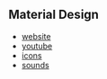 ## Material Design
- [website](https://material.io/)
- [youtube](https://www.youtube.com/materialdesign)
- [icons](https://material.io/resources/icons/?style=baseline)
- [sounds](https://material.io/design/sound/sound-resources.html#)
